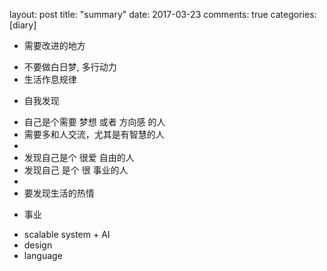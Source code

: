 layout: post
title: "summary"
date: 2017-03-23
comments: true
categories: [diary]


* 需要改进的地方 
 - 不要做白日梦, 多行动力
 - 生活作息规律

* 自我发现
 - 自己是个需要 梦想 或者 方向感 的人
 - 需要多和人交流，尤其是有智慧的人
 - 
 - 发现自己是个 很爱 自由的人
 - 发现自己 是个 很 事业的人
 - 
 - 要发现生活的热情

* 事业
 - scalable system + AI
 -  design
 -  language
